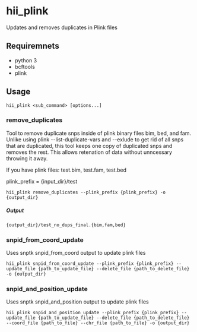 # hii_plink

Updates and removes duplicates in Plink files 

## Requiremnets 
- python 3
- bcftools
- plink 

## Usage

  `hii_plink <sub_command> [options...]`

### remove_duplicates

Tool to remove duplicate snps inside of plink binary files bim, bed, and fam. Unlike using plink --list-duplicate-vars and --exlude to get rid of all snps that are duplicated, this tool keeps one copy of duplicated snps and removes the rest. This allows retenation of data without unncessary throwing it away.  

If you have plink files: test.bim, test.fam, test.bed 

plink_prefix = {input_dir}/test 

`hii_plink remove_duplicates --plink_prefix {plink_prefix} -o {output_dir}` 

##### Output 

`{output_dir}/test_no_dups_final.{bim,fam,bed}`

### snpid_from_coord_update 

Uses snptk snpid_from_coord output to update plink files 

`hii_plink snpid_from_coord_update --plink_prefix {plink_prefix} --update_file {path_to_update_file} --delete_file {path_to_delete_file} -o {output_dir}`

### snpid_and_position_update 

Uses snptk snpid_and_position output to update plink files 

`hii_plink snpid_and_position_update --plink_prefix {plink_prefix} --update_file {path_to_update_file} --delete_file {path_to_delete_file} --coord_file {path_to_file} --chr_file {path_to_file} -o {output_dir}`
